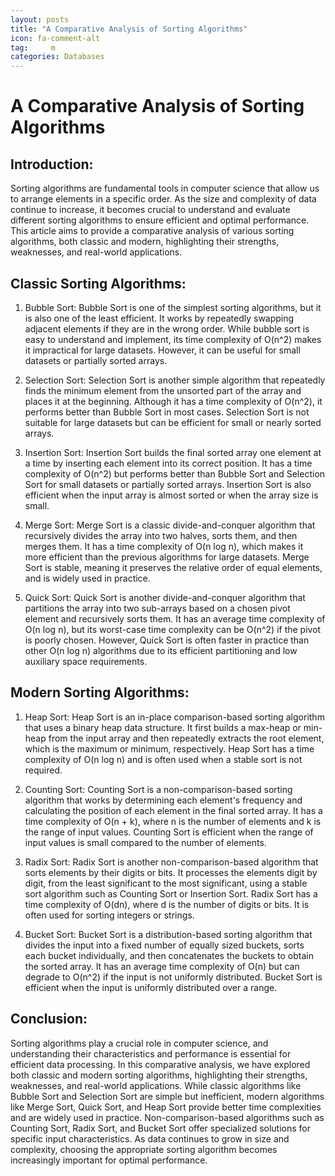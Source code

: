 ```yaml
---
layout: posts
title: "A Comparative Analysis of Sorting Algorithms"
icon: fa-comment-alt
tag:     m
categories: Databases
---
```



# A Comparative Analysis of Sorting Algorithms

## Introduction:
Sorting algorithms are fundamental tools in computer science that allow us to arrange elements in a specific order. As the size and complexity of data continue to increase, it becomes crucial to understand and evaluate different sorting algorithms to ensure efficient and optimal performance. This article aims to provide a comparative analysis of various sorting algorithms, both classic and modern, highlighting their strengths, weaknesses, and real-world applications.

## Classic Sorting Algorithms:
1. Bubble Sort:
Bubble Sort is one of the simplest sorting algorithms, but it is also one of the least efficient. It works by repeatedly swapping adjacent elements if they are in the wrong order. While bubble sort is easy to understand and implement, its time complexity of O(n^2) makes it impractical for large datasets. However, it can be useful for small datasets or partially sorted arrays.

2. Selection Sort:
Selection Sort is another simple algorithm that repeatedly finds the minimum element from the unsorted part of the array and places it at the beginning. Although it has a time complexity of O(n^2), it performs better than Bubble Sort in most cases. Selection Sort is not suitable for large datasets but can be efficient for small or nearly sorted arrays.

3. Insertion Sort:
Insertion Sort builds the final sorted array one element at a time by inserting each element into its correct position. It has a time complexity of O(n^2) but performs better than Bubble Sort and Selection Sort for small datasets or partially sorted arrays. Insertion Sort is also efficient when the input array is almost sorted or when the array size is small.

4. Merge Sort:
Merge Sort is a classic divide-and-conquer algorithm that recursively divides the array into two halves, sorts them, and then merges them. It has a time complexity of O(n log n), which makes it more efficient than the previous algorithms for large datasets. Merge Sort is stable, meaning it preserves the relative order of equal elements, and is widely used in practice.

5. Quick Sort:
Quick Sort is another divide-and-conquer algorithm that partitions the array into two sub-arrays based on a chosen pivot element and recursively sorts them. It has an average time complexity of O(n log n), but its worst-case time complexity can be O(n^2) if the pivot is poorly chosen. However, Quick Sort is often faster in practice than other O(n log n) algorithms due to its efficient partitioning and low auxiliary space requirements.

## Modern Sorting Algorithms:
1. Heap Sort:
Heap Sort is an in-place comparison-based sorting algorithm that uses a binary heap data structure. It first builds a max-heap or min-heap from the input array and then repeatedly extracts the root element, which is the maximum or minimum, respectively. Heap Sort has a time complexity of O(n log n) and is often used when a stable sort is not required.

2. Counting Sort:
Counting Sort is a non-comparison-based sorting algorithm that works by determining each element's frequency and calculating the position of each element in the final sorted array. It has a time complexity of O(n + k), where n is the number of elements and k is the range of input values. Counting Sort is efficient when the range of input values is small compared to the number of elements.

3. Radix Sort:
Radix Sort is another non-comparison-based algorithm that sorts elements by their digits or bits. It processes the elements digit by digit, from the least significant to the most significant, using a stable sort algorithm such as Counting Sort or Insertion Sort. Radix Sort has a time complexity of O(dn), where d is the number of digits or bits. It is often used for sorting integers or strings.

4. Bucket Sort:
Bucket Sort is a distribution-based sorting algorithm that divides the input into a fixed number of equally sized buckets, sorts each bucket individually, and then concatenates the buckets to obtain the sorted array. It has an average time complexity of O(n) but can degrade to O(n^2) if the input is not uniformly distributed. Bucket Sort is efficient when the input is uniformly distributed over a range.

## Conclusion:
Sorting algorithms play a crucial role in computer science, and understanding their characteristics and performance is essential for efficient data processing. In this comparative analysis, we have explored both classic and modern sorting algorithms, highlighting their strengths, weaknesses, and real-world applications. While classic algorithms like Bubble Sort and Selection Sort are simple but inefficient, modern algorithms like Merge Sort, Quick Sort, and Heap Sort provide better time complexities and are widely used in practice. Non-comparison-based algorithms such as Counting Sort, Radix Sort, and Bucket Sort offer specialized solutions for specific input characteristics. As data continues to grow in size and complexity, choosing the appropriate sorting algorithm becomes increasingly important for optimal performance.